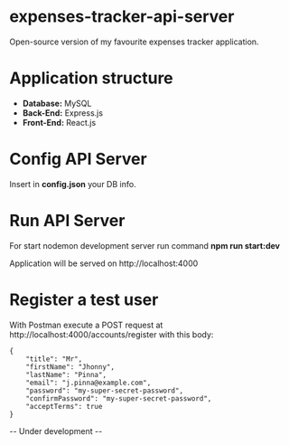 # expenses-tracker-api-server
Open-source version of my favourite expenses tracker application.

# Application structure
- **Database:** MySQL
- **Back-End:** Express.js
- **Front-End:** React.js

# Config API Server
Insert in **config.json** your DB info.

# Run API Server
For start nodemon development server run command **npm run start:dev**

Application will be served on http://localhost:4000

# Register a test user
With Postman execute a POST request at http://localhost:4000/accounts/register with this body:

```
{
    "title": "Mr",
    "firstName": "Jhonny",
    "lastName": "Pinna",
    "email": "j.pinna@example.com",
    "password": "my-super-secret-password",
    "confirmPassword": "my-super-secret-password",
    "acceptTerms": true
}
```

-- Under development --
